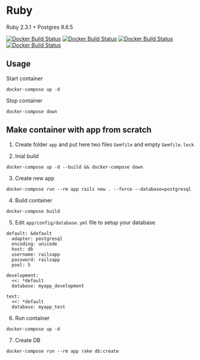 # Ruby

Ruby 2.3.1 + Postgres 9.6.5

[![Docker Build Status](https://img.shields.io/docker/build/sfoxdev/ruby.svg?style=flat-square)]()
[![Docker Build Status](https://img.shields.io/docker/automated/sfoxdev/ruby.svg?style=flat-square)]()
[![Docker Build Status](https://img.shields.io/docker/pulls/sfoxdev/ruby.svg?style=flat-square)]()
[![Docker Build Status](https://img.shields.io/docker/stars/sfoxdev/ruby.svg?style=flat-square)]()


## Usage

Start container
```
docker-compose up -d
```
Stop container
```
docker-compose down
```

## Make container with app from scratch

1. Create folder `app` and put here two files `Gemfile` and empty `Gemfile.lock`

2. Inial build
```
docker-compose up -d --build && docker-compose down
```
3. Create new app
```
docker-compose run --rm app rails new . --force --database=postgresql
```
4. Build container
```
docker-compose build
```
5. Edit `app/config/database.yml` file to setup your database
```
default: &default
  adapter: postgresql
  encoding: unicode
  host: db
  username: railsapp
  password: railsapp
  pool: 5

development:
  <<: *default
  database: myapp_development

test:
  <<: *default
  database: myapp_test
```
6. Run container
```
docker-compose up -d
```
7. Create DB
```
docker-compose run --rm app rake db:create
```
